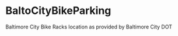 BaltoCityBikeParking
====================

Baltimore City Bike Racks location as provided by Baltimore City DOT
